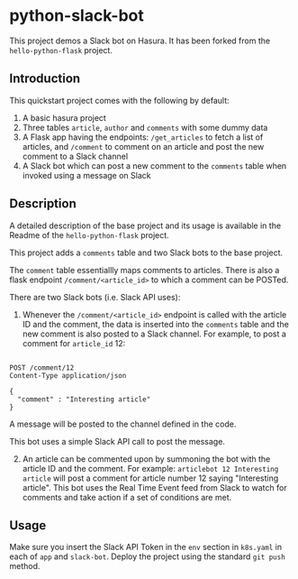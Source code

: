# python-slack-bot

This project demos a Slack bot on Hasura. It has been forked from the `hello-python-flask` project.


## Introduction

This quickstart project comes with the following by default:
1. A basic hasura project
2. Three tables `article`, `author` and `comments` with some dummy data
3. A Flask app having the endpoints: `/get_articles` to fetch a list of articles, and `/comment` to comment on an article and post the new comment to a Slack channel
4. A Slack bot which can post a new comment to the `comments` table when invoked using a message on Slack

## Description

A detailed description of the base project and its usage is available in the Readme of the `hello-python-flask` project.

This project adds a `comments` table and two Slack bots to the base project.

The `comment` table essentiallly maps comments to articles. There is also a flask endpoint `/comment/<article_id>` to which a comment can be POSTed.

There are two Slack bots (i.e. Slack API uses):

1. Whenever the `/comment/<article_id>` endpoint is called with the article ID and the comment, the data is inserted into the `comments` table and the new comment is also posted to a Slack channel. For example, to post a comment for `article_id` 12:

```http

POST /comment/12
Content-Type application/json

{
  "comment" : "Interesting article"
}

```
A message will be posted to the channel defined in the code.

This bot uses a simple Slack API call to post the  message.

2. An article can be commented upon by summoning the bot with the article ID and the comment. For example: `articlebot 12 Interesting article` will post a comment for article number 12 saying "Interesting article". This bot uses the Real Time Event feed from Slack to watch for comments and take action if a set of conditions are met.

## Usage

Make sure you insert the Slack API Token in the `env` section in `k8s.yaml` in each of `app` and `slack-bot`. Deploy the project using the standard `git push` method.
